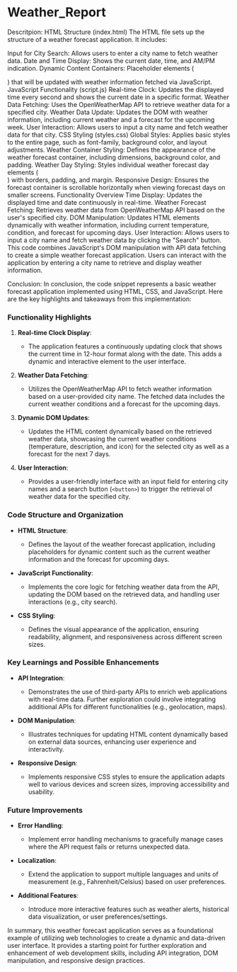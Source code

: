 # Weather_Report

Descritpion:
HTML Structure (index.html)
The HTML file sets up the structure of a weather forecast application. It includes:

Input for City Search: Allows users to enter a city name to fetch weather data.
Date and Time Display: Shows the current date, time, and AM/PM indication.
Dynamic Content Containers: Placeholder elements (<div>) that will be updated with weather information fetched via JavaScript.
JavaScript Functionality (script.js)
Real-time Clock: Updates the displayed time every second and shows the current date in a specific format.
Weather Data Fetching: Uses the OpenWeatherMap API to retrieve weather data for a specified city.
Weather Data Update: Updates the DOM with weather information, including current weather and a forecast for the upcoming week.
User Interaction: Allows users to input a city name and fetch weather data for that city.
CSS Styling (styles.css)
Global Styles: Applies basic styles to the entire page, such as font-family, background color, and layout adjustments.
Weather Container Styling: Defines the appearance of the weather forecast container, including dimensions, background color, and padding.
Weather Day Styling: Styles individual weather forecast day elements (<div class="day">) with borders, padding, and margin.
Responsive Design: Ensures the forecast container is scrollable horizontally when viewing forecast days on smaller screens.
Functionality Overview
Time Display: Updates the displayed time and date continuously in real-time.
Weather Forecast Fetching: Retrieves weather data from OpenWeatherMap API based on the user's specified city.
DOM Manipulation: Updates HTML elements dynamically with weather information, including current temperature, condition, and forecast for upcoming days.
User Interaction: Allows users to input a city name and fetch weather data by clicking the "Search" button.
This code combines JavaScript's DOM manipulation with API data fetching to create a simple weather forecast application. Users can interact with the application by entering a city name to retrieve and display weather information.


Conclusion:
In conclusion, the code snippet represents a basic weather forecast application implemented using HTML, CSS, and JavaScript. Here are the key highlights and takeaways from this implementation:

### Functionality Highlights

1. **Real-time Clock Display**:
   - The application features a continuously updating clock that shows the current time in 12-hour format along with the date. This adds a dynamic and interactive element to the user interface.

2. **Weather Data Fetching**:
   - Utilizes the OpenWeatherMap API to fetch weather information based on a user-provided city name. The fetched data includes the current weather conditions and a forecast for the upcoming days.

3. **Dynamic DOM Updates**:
   - Updates the HTML content dynamically based on the retrieved weather data, showcasing the current weather conditions (temperature, description, and icon) for the selected city as well as a forecast for the next 7 days.

4. **User Interaction**:
   - Provides a user-friendly interface with an input field for entering city names and a search button (`<button>`) to trigger the retrieval of weather data for the specified city.

### Code Structure and Organization

- **HTML Structure**:
  - Defines the layout of the weather forecast application, including placeholders for dynamic content such as the current weather information and the forecast for upcoming days.

- **JavaScript Functionality**:
  - Implements the core logic for fetching weather data from the API, updating the DOM based on the retrieved data, and handling user interactions (e.g., city search).

- **CSS Styling**:
  - Defines the visual appearance of the application, ensuring readability, alignment, and responsiveness across different screen sizes.

### Key Learnings and Possible Enhancements

- **API Integration**:
  - Demonstrates the use of third-party APIs to enrich web applications with real-time data. Further exploration could involve integrating additional APIs for different functionalities (e.g., geolocation, maps).

- **DOM Manipulation**:
  - Illustrates techniques for updating HTML content dynamically based on external data sources, enhancing user experience and interactivity.

- **Responsive Design**:
  - Implements responsive CSS styles to ensure the application adapts well to various devices and screen sizes, improving accessibility and usability.

### Future Improvements

- **Error Handling**:
  - Implement error handling mechanisms to gracefully manage cases where the API request fails or returns unexpected data.

- **Localization**:
  - Extend the application to support multiple languages and units of measurement (e.g., Fahrenheit/Celsius) based on user preferences.

- **Additional Features**:
  - Introduce more interactive features such as weather alerts, historical data visualization, or user preferences/settings.

In summary, this weather forecast application serves as a foundational example of utilizing web technologies to create a dynamic and data-driven user interface. It provides a starting point for further exploration and enhancement of web development skills, including API integration, DOM manipulation, and responsive design practices.
